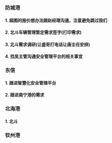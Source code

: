### 防城港
#### 1. 超图的报价想办法跟赵经理沟通，注意避免跳过我们
#### 2. 北斗车辆管理暂定需求签字(打印需求)
#### 3. 北斗需求调研(让盛哥打电话让唐主任安排)
#### 4. 找吴主管沟通安全管理平台的相关事宜
### 东信
#### 1. 跟进智慧化安全管理平台
#### 2. 跟进南宁港的需求
### 北海港
#### 1. 北斗
### 钦州港